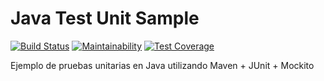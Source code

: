 # Java Test Unit Sample

[![Build Status](https://travis-ci.com/alvarodl96/java-test-unit-sample.svg?branch=master)](https://travis-ci.com/alvarodl96/java-test-unit-sample)
[![Maintainability](https://api.codeclimate.com/v1/badges/cfe1971437291ed13873/maintainability)](https://codeclimate.com/github/vcubells/java-test-unit-sample/maintainability)
[![Test Coverage](https://api.codeclimate.com/v1/badges/cfe1971437291ed13873/test_coverage)](https://codeclimate.com/github/vcubells/java-test-unit-sample/test_coverage)

Ejemplo de pruebas unitarias en Java utilizando Maven + JUnit + Mockito
